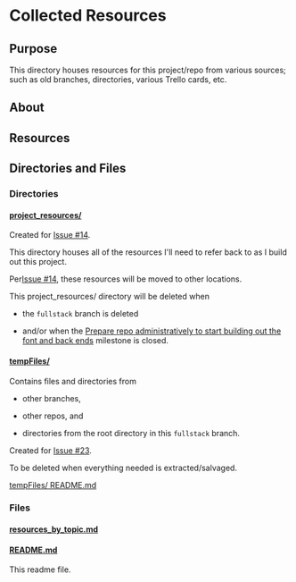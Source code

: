 # Collected Resources

## Purpose

This directory houses resources for this project/repo from various sources; such as old branches, directories, various Trello cards, etc.

## About

## Resources

## Directories and Files

### Directories

#### [project_resources/](./project_resources/)

Created for [Issue #14](https://github.com/JamieBort/Personal-Dashboard/issues/14).

This directory houses all of the resources I'll need to refer back to as I build out this project.

Per[Issue #14](https://github.com/JamieBort/Personal-Dashboard/issues/14), these resources will be moved to other locations.

This project_resources/ directory will be deleted when

- the `fullstack` branch is deleted

- and/or when the [Prepare repo administratively to start building out the font and back ends](https://github.com/JamieBort/Personal-Dashboard/milestone/3) milestone is closed.

#### [tempFiles/](./tempFiles/)

Contains files and directories from

- other branches,

- other repos, and

- directories from the root directory in this `fullstack` branch.

Created for [Issue #23](https://github.com/JamieBort/Personal-Dashboard/issues/23).

To be deleted when everything needed is extracted/salvaged.

[tempFiles/ README.md](./tempFiles/README.md)

### Files

#### [resources_by_topic.md](./resources_by_topic.md)

#### [README.md](./README.md)

This readme file.
